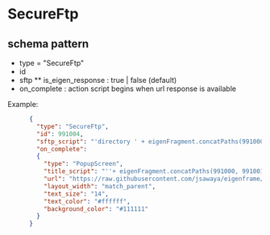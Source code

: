 # SecureFtp
## schema pattern


* type = "SecureFtp"
* id
* sftp
** is_eigen_response : true | false (default)
* on_complete : action script begins when url response is available 

Example:
```json
      {
        "type": "SecureFtp",
        "id": 991004,
        "sftp_script": "'directory ' + eigenFragment.concatPaths(991000, 991001, 991002)",
        "on_complete":
        {
          "type": "PopupScreen",
          "title_script": "''+ eigenFragment.concatPaths(991000, 991001, 991002)",
          "url": "https://raw.githubusercontent.com/jsawaya/eigenframe/master/web/frames/ssh-git-admin-listview.json",
          "layout_width": "match_parent",
          "text_size": "14",
          "text_color": "#ffffff",
          "background_color": "#111111"
        }
      }
```

